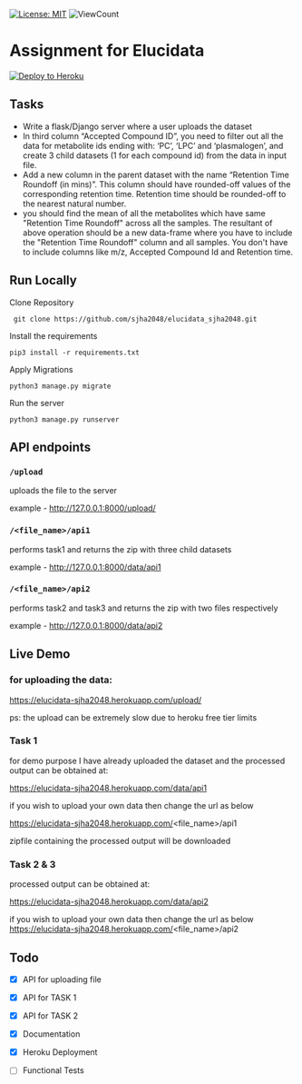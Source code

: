 [![License: MIT](https://img.shields.io/badge/License-MIT-yellow.svg)](https://opensource.org/licenses/MIT)
![ViewCount](https://views.whatilearened.today/views/github/sjha2048/elucidata_sjha2048.svg)




# Assignment for Elucidata 
[![Deploy to Heroku](https://www.herokucdn.com/deploy/button.png)](https://elucidata-sjha2048.herokuapp.com/upload)


## Tasks 

 - Write a flask/Django server where a user uploads the dataset 
 - In third column “Accepted Compound ID”, you need to filter   out all the data for metabolite ids ending with:
‘PC’, ‘LPC’ and ‘plasmalogen’, and create 3 child datasets (1 for each compound id) from the data in input file.
 - Add a new column in the parent dataset with the name “Retention Time Roundoff (in mins)”. This column
should have rounded-off values of the corresponding retention time. Retention time should be rounded-off to
the nearest natural number.
 - you should find the mean of all the metabolites which have same "Retention Time Roundoff"
across all the samples. The resultant of above operation should be a new data-frame where you have to
include the "Retention Time Roundoff" column and all samples. You don't have to include columns like m/z,
Accepted Compound Id and Retention time.

## Run Locally 
Clone Repository

``` git clone https://github.com/sjha2048/elucidata_sjha2048.git```

Install the requirements

```pip3 install -r requirements.txt```

Apply Migrations

```python3 manage.py migrate```

Run the server 

```python3 manage.py runserver```

## API endpoints

### ```/upload```

uploads the file to the server 

example - http://127.0.0.1:8000/upload/

### ```/<file_name>/api1```

performs task1 and returns the zip with three child datasets

example - http://127.0.0.1:8000/data/api1

### ```/<file_name>/api2```

performs task2 and task3 and returns the zip with two files respectively 

example - http://127.0.0.1:8000/data/api2


## Live Demo

### for uploading the data:

https://elucidata-sjha2048.herokuapp.com/upload/

ps: the upload can be extremely slow due to heroku free tier limits 

### Task 1

for demo purpose I have already uploaded the dataset and the processed output can be obtained at:

https://elucidata-sjha2048.herokuapp.com/data/api1

if you wish to upload your own data then change the url as below

https://elucidata-sjha2048.herokuapp.com/<file_name>/api1

zipfile containing the processed output will be downloaded 

### Task 2 & 3

processed output can be obtained at:

https://elucidata-sjha2048.herokuapp.com/data/api2

if you wish to upload your own data then change the url as below
https://elucidata-sjha2048.herokuapp.com/<file_name>/api2


## Todo

- [x] API for uploading file
- [x] API for TASK 1
- [x] API for TASK 2
- [x] Documentation 
- [x] Heroku Deployment 
- [ ] Functional Tests








